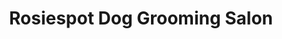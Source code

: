 ---
title: "Rosiespot Dog Grooming Salon"
url: /bethel-park/rosiespot-dog-grooming-salon/
shop: Tiersalon
---